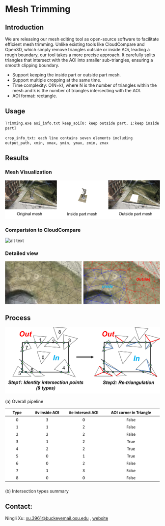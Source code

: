 # Mesh Trimming

## Introduction
We are releasing our mesh editing tool as open-source software to facilitate efficient mesh trimming. Unlike existing tools like CloudCompare and Open3D, which simply remove triangles outside or inside AOi, leading a rough boundary, our tool takes a more precise approach. It carefully splits triangles that intersect with the AOI into smaller sub-triangles, ensuring a smooth clipping boundary. 

* Support keeping the inside part or outside part mesh.
* Support multiple cropping at the same time. 
* Time complexity: O(N+k), where N is the number of triangles within the mesh and k is the number of triangles intersecting with the AOI.
* AOI format: rectangle. 

## Usage
```
Trimming.exe aoi_info.txt keep_aoi[0: keep outside part, 1:keep inside part]

crop_info_txt: each line contains seven elements including output_path, xmin, xmax, ymin, ymax, zmin, zmax
```


## Results
### Mesh Visualization
![alt text](./demo/illustration.png)

### Comparision to CloudCompare
![alt text](./demo/compare.png)

### Detailed view
![alt text](./demo/detail_compare.png)

## Process
![alt text](./demo/pipeline.png)

(a) Overall pipeline

![alt text](./demo/table.png)

(b) Intersection types summary

## Contact:
Ningli Xu: xu.3961@buckeyemail.osu.edu , [website](https://ninglixu.github.io/)

